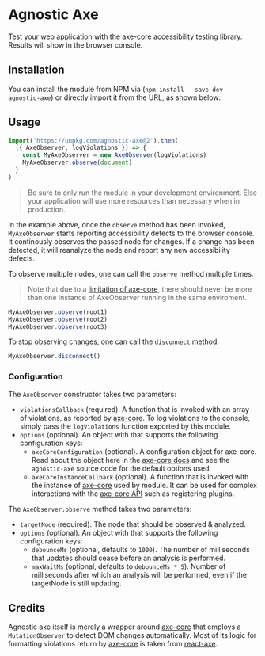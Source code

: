 # Agnostic Axe

Test your web application with the [axe-core](https://github.com/dequelabs/axe-core) accessibility testing library. Results will show in the browser console.

## Installation

You can install the module from NPM via (`npm install --save-dev agnostic-axe`) or directly import it from the URL, as shown below:

## Usage

```js
import('https://unpkg.com/agnostic-axe@2').then(
  ({ AxeObserver, logViolations }) => {
    const MyAxeObserver = new AxeObserver(logViolations)
    MyAxeObserver.observe(document)
  }
)
```

> Be sure to only run the module in your development environment. Else your application will use more resources than necessary when in production.

In the example above, once the `observe` method has been invoked, `MyAxeObserver` starts reporting accessibility defects to the browser console. It continously observes the passed node for changes. If a change has been detected, it will reanalyze the node and report any new accessibility defects.

To observe multiple nodes, one can call the `observe` method multiple times.

> Note that due to a [limitation of axe-core](https://github.com/dequelabs/axe-core/pull/1914), there should never be more than one instance of AxeObserver running in the same enviroment.

```js
MyAxeObserver.observe(root1)
MyAxeObserver.observe(root2)
MyAxeObserver.observe(root3)
```

To stop observing changes, one can call the `disconnect` method.

```js
MyAxeObserver.disconnect()
```

### Configuration

The `AxeObserver` constructor takes two parameters:

- `violationsCallback` (required). A function that is invoked with an array of violations, as reported by [axe-core](https://github.com/dequelabs/axe-core). To log violations to the console, simply pass the `logViolations` function exported by this module.
- `options` (optional). An object with that supports the following configuration keys:
  - `axeCoreConfiguration` (optional). A configuration object for axe-core. Read about the object here in the [axe-core docs](https://github.com/dequelabs/axe-core/blob/master/doc/API.md#api-name-axeconfigure) and see the `agnostic-axe` source code for the default options used.
  - `axeCoreInstanceCallback` (optional). A function that is invoked with the instance of [axe-core](https://github.com/dequelabs/axe-core) used by module. It can be used for complex interactions with the [axe-core API](https://github.com/dequelabs/axe-core/blob/develop/doc/API.md) such as registering plugins.

The `AxeObserver.observe` method takes two parameters:

- `targetNode` (required). The node that should be observed & analyzed.
- `options` (optional). An object with that supports the following configuration keys:
  - `debounceMs` (optional, defaults to `1000`). The number of milliseconds that updates should cease before an analysis is performed.
  - `maxWaitMs` (optional, defaults to `debounceMs * 5`). Number of milliseconds after which an analysis will be performed, even if the targetNode is still updating.

## Credits

Agnostic axe itself is merely a wrapper around [axe-core](https://github.com/dequelabs/axe-core) that employs a `MutationObserver` to detect DOM changes automatically. Most of its logic for formatting violations return by [axe-core](https://github.com/dequelabs/axe-core) is taken from [react-axe](https://github.com/dequelabs/react-axe).
